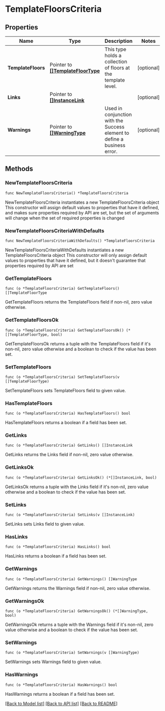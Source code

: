 # TemplateFloorsCriteria

## Properties

Name | Type | Description | Notes
------------ | ------------- | ------------- | -------------
**TemplateFloors** | Pointer to [**[]TemplateFloorType**](TemplateFloorType.md) | This type holds a collection of floors at the template level. | [optional] 
**Links** | Pointer to [**[]InstanceLink**](InstanceLink.md) |  | [optional] 
**Warnings** | Pointer to [**[]WarningType**](WarningType.md) | Used in conjunction with the Success element to define a business error. | [optional] 

## Methods

### NewTemplateFloorsCriteria

`func NewTemplateFloorsCriteria() *TemplateFloorsCriteria`

NewTemplateFloorsCriteria instantiates a new TemplateFloorsCriteria object
This constructor will assign default values to properties that have it defined,
and makes sure properties required by API are set, but the set of arguments
will change when the set of required properties is changed

### NewTemplateFloorsCriteriaWithDefaults

`func NewTemplateFloorsCriteriaWithDefaults() *TemplateFloorsCriteria`

NewTemplateFloorsCriteriaWithDefaults instantiates a new TemplateFloorsCriteria object
This constructor will only assign default values to properties that have it defined,
but it doesn't guarantee that properties required by API are set

### GetTemplateFloors

`func (o *TemplateFloorsCriteria) GetTemplateFloors() []TemplateFloorType`

GetTemplateFloors returns the TemplateFloors field if non-nil, zero value otherwise.

### GetTemplateFloorsOk

`func (o *TemplateFloorsCriteria) GetTemplateFloorsOk() (*[]TemplateFloorType, bool)`

GetTemplateFloorsOk returns a tuple with the TemplateFloors field if it's non-nil, zero value otherwise
and a boolean to check if the value has been set.

### SetTemplateFloors

`func (o *TemplateFloorsCriteria) SetTemplateFloors(v []TemplateFloorType)`

SetTemplateFloors sets TemplateFloors field to given value.

### HasTemplateFloors

`func (o *TemplateFloorsCriteria) HasTemplateFloors() bool`

HasTemplateFloors returns a boolean if a field has been set.

### GetLinks

`func (o *TemplateFloorsCriteria) GetLinks() []InstanceLink`

GetLinks returns the Links field if non-nil, zero value otherwise.

### GetLinksOk

`func (o *TemplateFloorsCriteria) GetLinksOk() (*[]InstanceLink, bool)`

GetLinksOk returns a tuple with the Links field if it's non-nil, zero value otherwise
and a boolean to check if the value has been set.

### SetLinks

`func (o *TemplateFloorsCriteria) SetLinks(v []InstanceLink)`

SetLinks sets Links field to given value.

### HasLinks

`func (o *TemplateFloorsCriteria) HasLinks() bool`

HasLinks returns a boolean if a field has been set.

### GetWarnings

`func (o *TemplateFloorsCriteria) GetWarnings() []WarningType`

GetWarnings returns the Warnings field if non-nil, zero value otherwise.

### GetWarningsOk

`func (o *TemplateFloorsCriteria) GetWarningsOk() (*[]WarningType, bool)`

GetWarningsOk returns a tuple with the Warnings field if it's non-nil, zero value otherwise
and a boolean to check if the value has been set.

### SetWarnings

`func (o *TemplateFloorsCriteria) SetWarnings(v []WarningType)`

SetWarnings sets Warnings field to given value.

### HasWarnings

`func (o *TemplateFloorsCriteria) HasWarnings() bool`

HasWarnings returns a boolean if a field has been set.


[[Back to Model list]](../README.md#documentation-for-models) [[Back to API list]](../README.md#documentation-for-api-endpoints) [[Back to README]](../README.md)


